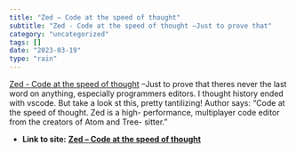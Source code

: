 ```yaml
---
title: "Zed – Code at the speed of thought"
subtitle: "Zed - Code at the speed of thought –Just to prove that"
category: "uncategorized"
tags: []
date: "2023-03-19"
type: "rain"
---
```

[ Zed - Code at the speed of thought](< https://zed.dev/>) –Just to prove that
theres never the last word on anything, especially programmers editors. I
thought history ended with vscode. But take a look st this, pretty
tantilizing! Author says: “Code at the speed of thought. Zed is a high-
performance, multiplayer code editor from the creators of Atom and Tree-
sitter.”


* **Link to site:** **[Zed – Code at the speed of thought](None)**